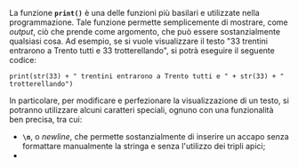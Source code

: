 La funzione **`print()`** è una delle funzioni più basilari e utilizzate nella programmazione. Tale funzione permette semplicemente di mostrare, come *output*, ciò che prende come argomento, che può essere sostanzialmente qualsiasi cosa. Ad esempio, se si vuole visualizzare il testo "33 trentini entrarono a Trento tutti e 33 trotterellando", si potrà eseguire il seguente codice:
```
print(str(33) + " trentini entrarono a Trento tutti e " + str(33) + " trotterellando")
```
In particolare, per modificare e perfezionare la visualizzazione di un testo, si potranno utilizzare alcuni caratteri speciali, ognuno con una funzionalità ben precisa, tra cui:
- **`\n`**, o *newline*, che permette sostanzialmente di inserire un accapo senza formattare manualmente la stringa e senza l'utilizzo dei tripli apici;
- 